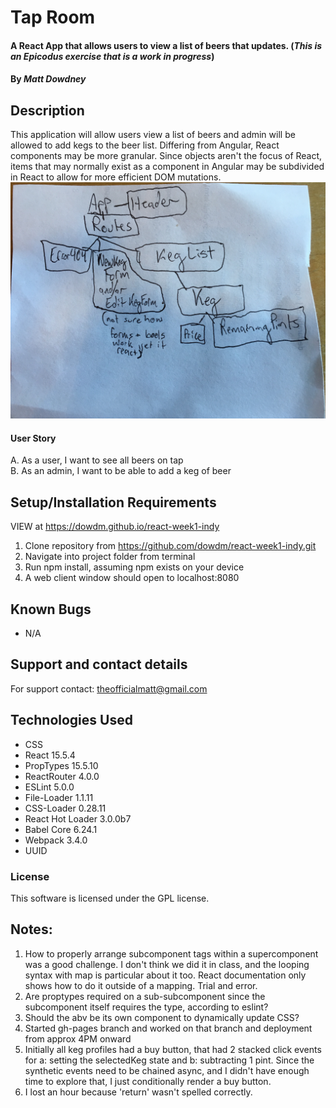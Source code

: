 
# Tap Room

#### A React App that allows users to view a list of beers that updates. (_This is an Epicodus exercise that is a work in progress_)

#### By _**Matt Dowdney**_

## Description

This application will allow users view a list of beers and admin will be allowed to add kegs to the beer list. Differing from Angular, React components may be more granular. Since objects aren't the focus of React, items that may normally exist as a component in Angular may be subdivided in React to allow for more efficient DOM mutations.
![Diagram](https://github.com/dowdm/react-week1-indy/blob/master/src/assets/images/IMG-4379.jpg)


#### User Story

A. As a user, I want to see all beers on tap<br>
B. As an admin, I want to be able to add a keg of beer

<!-- ## Data relationship
![alt tag](screenshots/data.png "Data Model") -->

## Setup/Installation Requirements
VIEW at https://dowdm.github.io/react-week1-indy
1. Clone repository from https://github.com/dowdm/react-week1-indy.git
2. Navigate into project folder from terminal
3. Run npm install, assuming npm exists on your device
4. A web client window should open to localhost:8080



## Known Bugs

* N/A

## Support and contact details

For support contact: theofficialmatt@gmail.com

## Technologies Used

* CSS
* React 15.5.4
* PropTypes 15.5.10
* ReactRouter 4.0.0
* ESLint 5.0.0
* File-Loader 1.1.11
* CSS-Loader 0.28.11
* React Hot Loader 3.0.0b7
* Babel Core 6.24.1
* Webpack 3.4.0
* UUID

### License

This software is licensed under the GPL license.

## Notes:
1. How to properly arrange subcomponent tags within a supercomponent was a good challenge. I don't think we did it in class, and the looping syntax with map is particular about it too. React documentation only shows how to do it outside of a mapping. Trial and error.
2. Are proptypes required on a sub-subcomponent since the subcomponent itself requires the type, according to eslint?
3. Should the abv be its own component to dynamically update CSS?
4. Started gh-pages branch and worked on that branch and deployment from approx 4PM onward  
5. Initially all keg profiles had a buy button, that had 2 stacked click events for a: setting the selectedKeg state and b: subtracting 1 pint. Since the synthetic events need to be chained async, and I didn't have enough time to explore that, I just conditionally render a buy button.
6. I lost an hour because 'return' wasn't spelled correctly.
